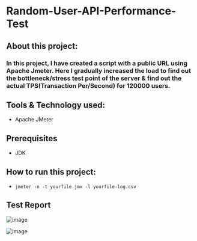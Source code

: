 # Random-User-API-Performance-Test

## About this project:
### In this project, I have created a script with a public URL using Apache Jmeter. Here I gradually increased the load to find out the bottleneck/stress test point of the server &  find out the actual TPS(Transaction Per/Second) for 120000 users.

## Tools & Technology used:
- Apache JMeter

## Prerequisites
- JDK

## How to run this project:
- ```jmeter -n -t yourfile.jmx -l yourfile-log.csv```

## Test Report
![image](https://github.com/toufasaha/demo-transaction-api-jmeter/assets/55781612/9a06b30d-3cb3-475a-84e0-3b3f9379f5de)

![image](https://github.com/toufasaha/demo-transaction-api-jmeter/assets/55781612/b73beceb-9fa8-4576-ac7b-a891aed4d4e5)
